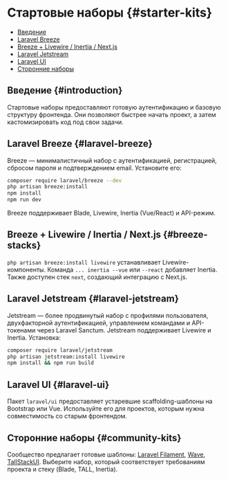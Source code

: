 # Стартовые наборы {#starter-kits}

- [Введение](#introduction)
- [Laravel Breeze](#laravel-breeze)
- [Breeze + Livewire / Inertia / Next.js](#breeze-stacks)
- [Laravel Jetstream](#laravel-jetstream)
- [Laravel UI](#laravel-ui)
- [Сторонние наборы](#community-kits)

## Введение {#introduction}

Стартовые наборы предоставляют готовую аутентификацию и базовую структуру фронтенда. Они позволяют быстрее начать проект, а
затем кастомизировать код под свои задачи.

## Laravel Breeze {#laravel-breeze}

Breeze — минималистичный набор с аутентификацией, регистрацией, сбросом пароля и подтверждением email. Установите его:

```bash
composer require laravel/breeze --dev
php artisan breeze:install
npm install
npm run dev
```

Breeze поддерживает Blade, Livewire, Inertia (Vue/React) и API-режим.

## Breeze + Livewire / Inertia / Next.js {#breeze-stacks}

`php artisan breeze:install livewire` устанавливает Livewire-компоненты. Команда `... inertia --vue` или `--react` добавляет
Inertia. Также доступен стек `next`, создающий интеграцию с Next.js.

## Laravel Jetstream {#laravel-jetstream}

Jetstream — более продвинутый набор с профилями пользователя, двухфакторной аутентификацией, управлением командами и API-токенами
через Laravel Sanctum. Jetstream поддерживает Livewire и Inertia. Установка:

```bash
composer require laravel/jetstream
php artisan jetstream:install livewire
npm install && npm run build
```

## Laravel UI {#laravel-ui}

Пакет `laravel/ui` предоставляет устаревшие scaffolding-шаблоны на Bootstrap или Vue. Используйте его для проектов, которым
нужна совместимость со старым фронтендом.

## Сторонние наборы {#community-kits}

Сообщество предлагает готовые шаблоны: [Laravel Filament](https://filamentphp.com), [Wave](https://devdojo.com/wave), [TallStackUI](https://tallstack.dev).
Выберите набор, который соответствует требованиям проекта и стеку (Blade, TALL, Inertia).
